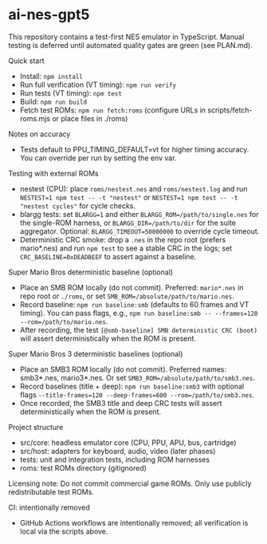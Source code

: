 # ai-nes-gpt5

This repository contains a test-first NES emulator in TypeScript. Manual testing is deferred until automated quality gates are green (see PLAN.md).

Quick start
- Install: `npm install`
- Run full verification (VT timing): `npm run verify`
- Run tests (VT timing): `npm test`
- Build: `npm run build`
- Fetch test ROMs: `npm run fetch:roms` (configure URLs in scripts/fetch-roms.mjs or place files in ./roms)

Notes on accuracy
- Tests default to PPU_TIMING_DEFAULT=vt for higher timing accuracy. You can override per run by setting the env var.

Testing with external ROMs
- nestest (CPU): place `roms/nestest.nes` and `roms/nestest.log` and run `NESTEST=1 npm test -- -t "nestest"` or `NESTEST=1 npm test -- -t "nestest cycles"` for cycle checks.
- blargg tests: set `BLARGG=1` and either `BLARGG_ROM=/path/to/single.nes` for the single-ROM harness, or `BLARGG_DIR=/path/to/dir` for the suite aggregator. Optional: `BLARGG_TIMEOUT=50000000` to override cycle timeout.
- Deterministic CRC smoke: drop a `.nes` in the repo root (prefers mario*.nes) and run `npm test` to see a stable CRC in the logs; set `CRC_BASELINE=0xDEADBEEF` to assert against a baseline.

Super Mario Bros deterministic baseline (optional)
- Place an SMB ROM locally (do not commit). Preferred: `mario*.nes` in repo root or `./roms`, or set `SMB_ROM=/absolute/path/to/mario.nes`.
- Record baseline: `npm run baseline:smb` (defaults to 60 frames and VT timing). You can pass flags, e.g., `npm run baseline:smb -- --frames=120 --rom=/path/to/mario.nes`.
- After recording, the test `[@smb-baseline] SMB deterministic CRC (boot)` will assert deterministically when the ROM is present.

Super Mario Bros 3 deterministic baselines (optional)
- Place an SMB3 ROM locally (do not commit). Preferred names: smb3*.nes, mario3*.nes. Or set `SMB3_ROM=/absolute/path/to/smb3.nes`.
- Record baselines (title + deep): `npm run baseline:smb3` with optional flags `--title-frames=120 --deep-frames=600 --rom=/path/to/smb3.nes`.
- Once recorded, the SMB3 title and deep CRC tests will assert deterministically when the ROM is present.

Project structure
- src/core: headless emulator core (CPU, PPU, APU, bus, cartridge)
- src/host: adapters for keyboard, audio, video (later phases)
- tests: unit and integration tests, including ROM harnesses
- roms: test ROMs directory (gitignored)

Licensing note: Do not commit commercial game ROMs. Only use publicly redistributable test ROMs.

CI: intentionally removed
- GitHub Actions workflows are intentionally removed; all verification is local via the scripts above.
